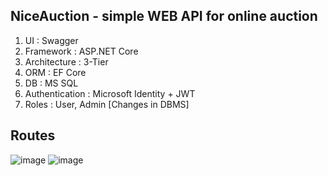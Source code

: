 ## NiceAuction - simple WEB API for online auction

1. UI : Swagger
2. Framework : ASP.NET Core
3. Architecture : 3-Tier
4. ORM : EF Core
5. DB : MS SQL
6. Authentication : Microsoft Identity + JWT
7. Roles : User, Admin [Changes in DBMS]

## Routes

![image](https://user-images.githubusercontent.com/68823930/113912213-87675a80-97e3-11eb-9c6a-751f7e4028e5.png)
![image](https://user-images.githubusercontent.com/68823930/113912276-9b12c100-97e3-11eb-830b-7dca36179b03.png)




